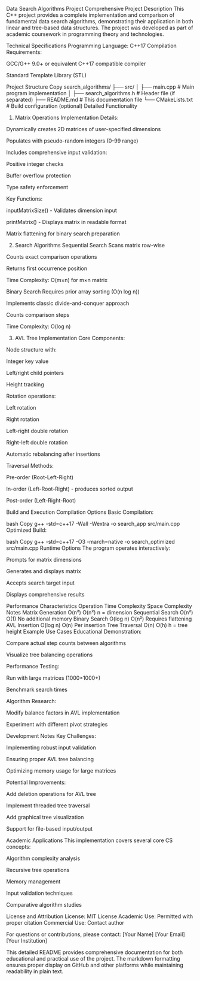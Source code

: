 Data Search Algorithms Project
Comprehensive Project Description
This C++ project provides a complete implementation and comparison of fundamental data search algorithms, demonstrating their application in both linear and tree-based data structures. The project was developed as part of academic coursework in programming theory and technologies.

Technical Specifications
Programming Language: C++17
Compilation Requirements:

GCC/G++ 9.0+ or equivalent C++17 compatible compiler

Standard Template Library (STL)

Project Structure
Copy
search_algorithms/
├── src/
│   ├── main.cpp             # Main program implementation
│   ├── search_algorithms.h  # Header file (if separated)
├── README.md                # This documentation file
└── CMakeLists.txt           # Build configuration (optional)
Detailed Functionality
1. Matrix Operations
Implementation Details:

Dynamically creates 2D matrices of user-specified dimensions

Populates with pseudo-random integers (0-99 range)

Includes comprehensive input validation:

Positive integer checks

Buffer overflow protection

Type safety enforcement

Key Functions:

inputMatrixSize() - Validates dimension input

printMatrix() - Displays matrix in readable format

Matrix flattening for binary search preparation

2. Search Algorithms
Sequential Search
Scans matrix row-wise

Counts exact comparison operations

Returns first occurrence position

Time Complexity: O(m×n) for m×n matrix

Binary Search
Requires prior array sorting (O(n log n))

Implements classic divide-and-conquer approach

Counts comparison steps

Time Complexity: O(log n)

3. AVL Tree Implementation
Core Components:

Node structure with:

Integer key value

Left/right child pointers

Height tracking

Rotation operations:

Left rotation

Right rotation

Left-right double rotation

Right-left double rotation

Automatic rebalancing after insertions

Traversal Methods:

Pre-order (Root-Left-Right)

In-order (Left-Root-Right) - produces sorted output

Post-order (Left-Right-Root)

Build and Execution
Compilation Options
Basic Compilation:

bash
Copy
g++ -std=c++17 -Wall -Wextra -o search_app src/main.cpp
Optimized Build:

bash
Copy
g++ -std=c++17 -O3 -march=native -o search_optimized src/main.cpp
Runtime Options
The program operates interactively:

Prompts for matrix dimensions

Generates and displays matrix

Accepts search target input

Displays comprehensive results

Performance Characteristics
Operation	Time Complexity	Space Complexity	Notes
Matrix Generation	O(n²)	O(n²)	n = dimension
Sequential Search	O(n²)	O(1)	No additional memory
Binary Search	O(log n)	O(n²)	Requires flattening
AVL Insertion	O(log n)	O(n)	Per insertion
Tree Traversal	O(n)	O(h)	h = tree height
Example Use Cases
Educational Demonstration:

Compare actual step counts between algorithms

Visualize tree balancing operations

Performance Testing:

Run with large matrices (1000×1000+)

Benchmark search times

Algorithm Research:

Modify balance factors in AVL implementation

Experiment with different pivot strategies

Development Notes
Key Challenges:

Implementing robust input validation

Ensuring proper AVL tree balancing

Optimizing memory usage for large matrices

Potential Improvements:

Add deletion operations for AVL tree

Implement threaded tree traversal

Add graphical tree visualization

Support for file-based input/output

Academic Applications
This implementation covers several core CS concepts:

Algorithm complexity analysis

Recursive tree operations

Memory management

Input validation techniques

Comparative algorithm studies

License and Attribution
License: MIT License
Academic Use: Permitted with proper citation
Commercial Use: Contact author

For questions or contributions, please contact:
[Your Name]
[Your Email]
[Your Institution]

This detailed README provides comprehensive documentation for both educational and practical use of the project. The markdown formatting ensures proper display on GitHub and other platforms while maintaining readability in plain text.
